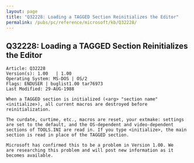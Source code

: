 ```yaml
---
layout: page
title: "Q32228: Loading a TAGGED Section Reinitializes the Editor"
permalink: /pubs/pc/reference/microsoft/kb/Q32228/
---
```


## Q32228: Loading a TAGGED Section Reinitializes the Editor

	Article: Q32228
	Version(s): 1.00   | 1.00
	Operating System: MS-DOS | OS/2
	Flags: ENDUSER | buglist1.00 tar76973
	Last Modified: 29-AUG-1988
	
	When a TAGGED section is initialized (<arg> "section name"
	<initialize>), all current macros are destroyed before
	reinitialization.
	
	The curdate, curtime, etc., macros are reset, your extmake: settings
	are set to the default, and the OS-dependent and video-dependent
	sections of TOOLS.INI are read in. If you type <initialize>, the main
	section is read in place of the TAGGED section.
	
	Microsoft has confirmed this to be a problem in Version 1.00. We
	are researching this problem and will post new information as it
	becomes available.
